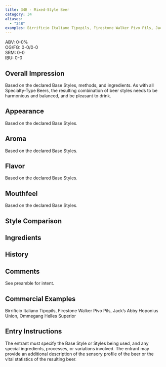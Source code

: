 ```yaml
---
title: 34B - Mixed-Style Beer
category: 34
aliases: 
  - "34B"
examples: Birrificio Italiano Tipopils, Firestone Walker Pivo Pils, Jack’s Abby Hoponius Union, Ommegang Helles Superior
---
```


ABV: 0-0%  
OG/FG: 0-0/0-0  
SRM: 0-0  
IBU: 0-0

## Overall Impression
Based on the declared Base Styles, methods, and ingredients. As with all Specialty-Type Beers, the resulting combination of beer styles needs to be harmonious and balanced, and be pleasant to drink.

## Appearance
Based on the declared Base Styles.

## Aroma
Based on the declared Base Styles.

## Flavor
Based on the declared Base Styles.

## Mouthfeel
Based on the declared Base Styles.

## Style Comparison


## Ingredients


## History


## Comments
See preamble for intent.

## Commercial Examples
Birrificio Italiano Tipopils, Firestone Walker Pivo Pils, Jack’s Abby Hoponius Union, Ommegang Helles Superior






## Entry Instructions
The entrant must specify the Base Style or Styles being used, and any special ingredients, processes, or variations involved. The entrant may provide an additional description of the sensory profile of the beer or the vital statistics of the resulting beer.
